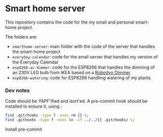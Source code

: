 # Smart home server

This repository contains the code for the my small and personal smart-home project.

The folders are:

* `smarthome-server`: main folder with the code of the server that handles the smart-home project
* `everyday-calendar`: code for the small server that handles my version of the Everyday Calendar
* `esp8266-ac-dimmer`: code for the ESP8266 that handles the dimming of an 230V LED bulb from IKEA
   based on a [Robodyn Dimmer](https://github.com/RobotDynOfficial/RBDDimmer)
* `esp8266-watering`: code for ESP8266 handling watering of my plants

### Dev notes

Code should be YAPF'ified and isort'ed. A pre-commit hook should be installed
to ensure it, using :

```bash
find .git/hooks -type l -exec rm {} \;
find .githooks -type f -exec ln -sf ../../{} .git/hooks/ \;
```

Install pre-commit 
